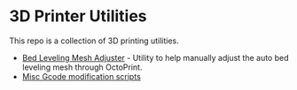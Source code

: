 # 3D Printer Utilities

This repo is a collection of 3D printing utilities.

- [Bed Leveling Mesh Adjuster](scripts/bedLeveling/README.md) - Utility to help manually adjust the auto bed leveling mesh through OctoPrint.
- [Misc Gcode modification scripts](scripts/gcode/README.md)